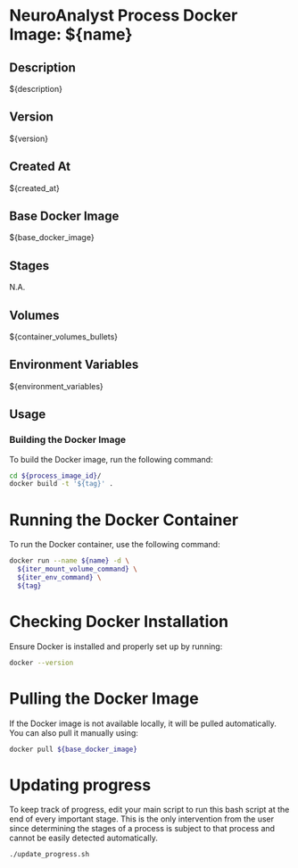 # NeuroAnalyst Process Docker Image: ${name}

## Description
${description}

## Version
${version}

## Created At
${created_at}

## Base Docker Image
${base_docker_image}

## Stages
N.A.

## Volumes
${container_volumes_bullets}

## Environment Variables
${environment_variables}

## Usage

### Building the Docker Image
To build the Docker image, run the following command:
```bash
cd ${process_image_id}/
docker build -t '${tag}' .
```

# Running the Docker Container
To run the Docker container, use the following command:

```bash
docker run --name ${name} -d \
  ${iter_mount_volume_command} \
  ${iter_env_command} \
  ${tag}
```

# Checking Docker Installation
Ensure Docker is installed and properly set up by running:

```bash
docker --version
```

# Pulling the Docker Image
If the Docker image is not available locally, it will be pulled automatically. You can also pull it manually using:

```bash
docker pull ${base_docker_image}
```

# Updating progress
To keep track of progress, edit your main script to run this bash script at the end of every important stage. This is the only intervention from the user since determining the stages of a process is subject to that process and cannot be easily detected automatically.

```bash
./update_progress.sh
```